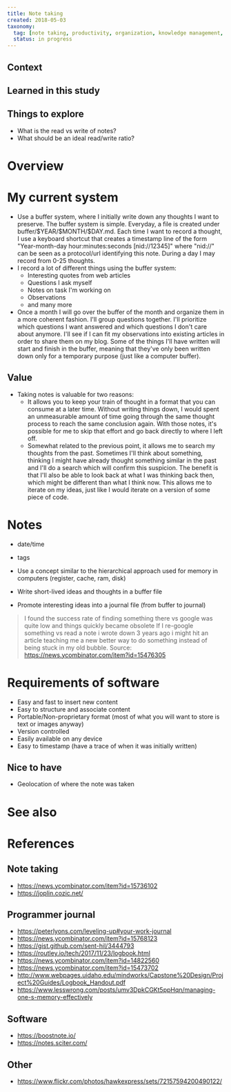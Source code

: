 ```yaml
---
title: Note taking
created: 2018-05-03
taxonomy:
  tag: [note taking, productivity, organization, knowledge management, systems]
  status: in progress
---
```


## Context

## Learned in this study

## Things to explore
* What is the read vs write of notes?
* What should be an ideal read/write ratio?

# Overview

# My current system
* Use a buffer system, where I initially write down any thoughts I want to preserve. The buffer system is simple. Everyday, a file is created under buffer/\$YEAR/\$MONTH/\$DAY.md. Each time I want to record a thought, I use a keyboard shortcut that creates a timestamp line of the form "Year-month-day hour:minutes:seconds [nid://12345]" where "nid://" can be seen as a protocol/url identifying this note. During a day I may record from 0-25 thoughts.
* I record a lot of different things using the buffer system:
	* Interesting quotes from web articles
	* Questions I ask myself
	* Notes on task I'm working on
	* Observations
	* and many more
* Once a month I will go over the buffer of the month and organize them in a more coherent fashion. I'll group questions together. I'll prioritize which questions I want answered and which questions I don't care about anymore. I'll see if I can fit my observations into existing articles in order to share them on my blog. Some of the things I'll have written will start and finish in the buffer, meaning that they've only been written down only for a temporary purpose (just like a computer buffer).

## Value
* Taking notes is valuable for two reasons:
	* It allows you to keep your train of thought in a format that you can consume at a later time. Without writing things down, I would spent an unmeasurable amount of time going through the same thought process to reach the same conclusion again. With those notes, it's possible for me to skip that effort and go back directly to where I left off.
	* Somewhat related to the previous point, it allows me to search my thoughts from the past. Sometimes I'll think about something, thinking I might have already thought something similar in the past and I'll do a search which will confirm this suspicion. The benefit is that I'll also be able to look back at what I was thinking back then, which might be different than what I think now. This allows me to iterate on my ideas, just like I would iterate on a version of some piece of code.

# Notes

* date/time
* tags

* Use a concept similar to the hierarchical approach used for memory in computers (register, cache, ram, disk)
* Write short-lived ideas and thoughts in a buffer file
* Promote interesting ideas into a journal file (from buffer to journal)

> I found the success rate of finding something there vs google was quite low and things quickly became obsolete
>  If I re-google something vs read a note i wrote down 3 years ago i might hit an article teaching me a new better way to do something instead of being stuck in my old bubble.
> Source: https://news.ycombinator.com/item?id=15476305

# Requirements of software
* Easy and fast to insert new content
* Easy to structure and associate content
* Portable/Non-proprietary format (most of what you will want to store is text or images anyway)
* Version controlled
* Easily available on any device
* Easy to timestamp (have a trace of when it was initially written)

## Nice to have
* Geolocation of where the note was taken

# See also

# References
## Note taking
* https://news.ycombinator.com/item?id=15736102
* https://joplin.cozic.net/

## Programmer journal
* https://peterlyons.com/leveling-up#your-work-journal
* https://news.ycombinator.com/item?id=15768123
* https://gist.github.com/sent-hil/3444793
* https://routley.io/tech/2017/11/23/logbook.html
* https://news.ycombinator.com/item?id=14822560
* https://news.ycombinator.com/item?id=15473702
* http://www.webpages.uidaho.edu/mindworks/Capstone%20Design/Project%20Guides/Logbook_Handout.pdf
* https://www.lesswrong.com/posts/umv3DpkCGKt5ppHqn/managing-one-s-memory-effectively

## Software
* https://boostnote.io/
* https://notes.sciter.com/

## Other
* https://www.flickr.com/photos/hawkexpress/sets/72157594200490122/
